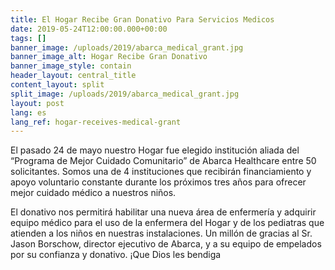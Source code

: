 ```yaml
---
title: El Hogar Recibe Gran Donativo Para Servicios Medicos
date: 2019-05-24T12:00:00.000+00:00
tags: []
banner_image: /uploads/2019/abarca_medical_grant.jpg
banner_image_alt: Hogar Recibe Gran Donativo
banner_image_style: contain
header_layout: central_title
content_layout: split
split_image: /uploads/2019/abarca_medical_grant.jpg
layout: post
lang: es
lang_ref: hogar-receives-medical-grant
---
```

El pasado 24 de mayo nuestro Hogar fue elegido institución aliada del “Programa de Mejor Cuidado Comunitario” de Abarca Healthcare entre 50 solicitantes. Somos una de 4 instituciones que recibirán financiamiento y apoyo voluntario constante durante los próximos tres años para ofrecer mejor cuidado médico a nuestros niños.

El donativo nos permitirá habilitar una nueva área de enfermería y adquirir equipo médico para el uso de la enfermera del Hogar y de los pediatras que atienden a los niños en nuestras instalaciones. Un millón de gracias al Sr. Jason Borschow, director ejecutivo de Abarca, y a su equipo de empelados por su confianza y donativo. ¡Que Dios les bendiga
